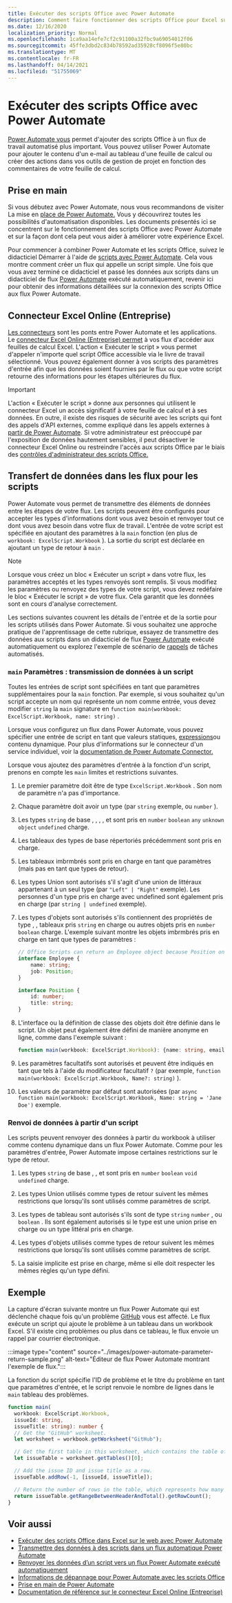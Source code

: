 ```yaml
---
title: Exécuter des scripts Office avec Power Automate
description: Comment faire fonctionner des scripts Office pour Excel sur le web avec un flux de travail Power Automate.
ms.date: 12/16/2020
localization_priority: Normal
ms.openlocfilehash: 1ca9aa14efe7cf2c91100a32fbc9a69054012f06
ms.sourcegitcommit: 45ffe3dbd2c834b78592ad35928cf8096f5e80bc
ms.translationtype: MT
ms.contentlocale: fr-FR
ms.lasthandoff: 04/14/2021
ms.locfileid: "51755069"
---
```

# <a name="run-office-scripts-with-power-automate"></a>Exécuter des scripts Office avec Power Automate

[Power Automate vous](https://flow.microsoft.com) permet d'ajouter des scripts Office à un flux de travail automatisé plus important. Vous pouvez utiliser Power Automate pour ajouter le contenu d'un e-mail au tableau d'une feuille de calcul ou créer des actions dans vos outils de gestion de projet en fonction des commentaires de votre feuille de calcul.

## <a name="getting-started"></a>Prise en main

Si vous débutez avec Power Automate, nous vous recommandons de visiter La mise en [place de Power Automate.](/power-automate/getting-started) Vous y découvrirez toutes les possibilités d'automatisation disponibles. Les documents présentés ici se concentrent sur le fonctionnement des scripts Office avec Power Automate et sur la façon dont cela peut vous aider à améliorer votre expérience Excel.

Pour commencer à combiner Power Automate et les scripts Office, suivez le didacticiel Démarrer à l'aide de [scripts avec Power Automate](../tutorials/excel-power-automate-manual.md). Cela vous montre comment créer un flux qui appelle un script simple. Une fois que vous avez terminé ce didacticiel et passé les données aux scripts dans un didacticiel de flux [Power Automate](../tutorials/excel-power-automate-trigger.md) exécuté automatiquement, revenir ici pour obtenir des informations détaillées sur la connexion des scripts Office aux flux Power Automate.

## <a name="excel-online-business-connector"></a>Connecteur Excel Online (Entreprise)

[Les connecteurs](/connectors/connectors) sont les ponts entre Power Automate et les applications. Le [connecteur Excel Online (Entreprise) permet](/connectors/excelonlinebusiness) à vos flux d'accéder aux feuilles de calcul Excel. L'action « Exécuter le script » vous permet d'appeler n'importe quel script Office accessible via le livre de travail sélectionné. Vous pouvez également donner à vos scripts des paramètres d'entrée afin que les données soient fournies par le flux ou que votre script retourne des informations pour les étapes ultérieures du flux.

> [!IMPORTANT]
> L'action « Exécuter le script » donne aux personnes qui utilisent le connecteur Excel un accès significatif à votre feuille de calcul et à ses données. En outre, il existe des risques de sécurité avec les scripts qui font des appels d'API externes, comme expliqué dans les appels externes à [partir de Power Automate](external-calls.md). Si votre administrateur est préoccupé par l'exposition de données hautement sensibles, il peut désactiver le connecteur Excel Online ou restreindre l'accès aux scripts Office par le biais des [contrôles d'administrateur des scripts Office.](/microsoft-365/admin/manage/manage-office-scripts-settings)

## <a name="data-transfer-in-flows-for-scripts"></a>Transfert de données dans les flux pour les scripts

Power Automate vous permet de transmettre des éléments de données entre les étapes de votre flux. Les scripts peuvent être configurés pour accepter les types d'informations dont vous avez besoin et renvoyer tout ce dont vous avez besoin dans votre flux de travail. L'entrée de votre script est spécifiée en ajoutant des paramètres à la `main` fonction (en plus de `workbook: ExcelScript.Workbook` ). La sortie du script est déclarée en ajoutant un type de retour à `main` .

> [!NOTE]
> Lorsque vous créez un bloc « Exécuter un script » dans votre flux, les paramètres acceptés et les types renvoyés sont remplis. Si vous modifiez les paramètres ou renvoyez des types de votre script, vous devez redéfaire le bloc « Exécuter le script » de votre flux. Cela garantit que les données sont en cours d'analyse correctement.

Les sections suivantes couvrent les détails de l'entrée et de la sortie pour les scripts utilisés dans Power Automate. Si vous souhaitez une approche pratique de l'apprentissage de cette rubrique, essayez de transmettre des données aux scripts dans un didacticiel de flux [Power Automate](../tutorials/excel-power-automate-trigger.md) exécuté automatiquement ou explorez l'exemple de scénario de [rappels](../resources/scenarios/task-reminders.md) de tâches automatisés.

### <a name="main-parameters-passing-data-to-a-script"></a>`main` Paramètres : transmission de données à un script

Toutes les entrées de script sont spécifiées en tant que paramètres supplémentaires pour la `main` fonction. Par exemple, si vous souhaitez qu'un script accepte un nom qui représente un nom comme entrée, vous devez modifier `string` la `main` signature en `function main(workbook: ExcelScript.Workbook, name: string)` .

Lorsque vous configurez un flux dans Power Automate, vous pouvez spécifier une entrée de script en tant que valeurs statiques, [expressions](/power-automate/use-expressions-in-conditions)ou contenu dynamique. Pour plus d'informations sur le connecteur d'un service individuel, voir la [documentation de Power Automate Connector.](/connectors/)

Lorsque vous ajoutez des paramètres d'entrée à la fonction d'un script, prenons en compte les `main` limites et restrictions suivantes.

1. Le premier paramètre doit être de type `ExcelScript.Workbook` . Son nom de paramètre n'a pas d'importance.

2. Chaque paramètre doit avoir un type (par `string` exemple, ou `number` ).

3. Les types `string` de base , , , , et sont pris en `number` `boolean` `any` `unknown` `object` `undefined` charge.

4. Les tableaux des types de base répertoriés précédemment sont pris en charge.

5. Les tableaux imbrmbrés sont pris en charge en tant que paramètres (mais pas en tant que types de retour).

6. Les types Union sont autorisés s'il s'agit d'une union de littéraux appartenant à un seul type (par `"Left" | "Right"` exemple). Les personnes d'un type pris en charge avec undefined sont également pris en charge (par `string | undefined` exemple).

7. Les types d'objets sont autorisés s'ils contiennent des propriétés de type , , tableaux pris `string` en charge ou autres objets pris en `number` `boolean` charge. L'exemple suivant montre les objets imbrmbrés pris en charge en tant que types de paramètres :

    ```TypeScript
    // Office Scripts can return an Employee object because Position only contains strings and numbers.
    interface Employee {
        name: string;
        job: Position;
    }

    interface Position {
        id: number;
        title: string;
    }
    ```

8. L'interface ou la définition de classe des objets doit être définie dans le script. Un objet peut également être défini de manière anonyme en ligne, comme dans l'exemple suivant :

    ```TypeScript
    function main(workbook: ExcelScript.Workbook): {name: string, email: string}
    ```

9. Les paramètres facultatifs sont autorisés et peuvent être indiqués en tant que tels à l'aide du modificateur facultatif `?` (par exemple, `function main(workbook: ExcelScript.Workbook, Name?: string)` ).

10. Les valeurs de paramètre par défaut sont autorisées (par `async function main(workbook: ExcelScript.Workbook, Name: string = 'Jane Doe')` exemple.

### <a name="returning-data-from-a-script"></a>Renvoi de données à partir d'un script

Les scripts peuvent renvoyer des données à partir du workbook à utiliser comme contenu dynamique dans un flux Power Automate. Comme pour les paramètres d'entrée, Power Automate impose certaines restrictions sur le type de retour.

1. Les types `string` de base , , et sont pris en `number` `boolean` `void` `undefined` charge.

2. Les types Union utilisés comme types de retour suivent les mêmes restrictions que lorsqu'ils sont utilisés comme paramètres de script.

3. Les types de tableau sont autorisés s'ils sont de type `string` `number` , ou `boolean` . Ils sont également autorisés si le type est une union prise en charge ou un type littéral pris en charge.

4. Les types d'objets utilisés comme types de retour suivent les mêmes restrictions que lorsqu'ils sont utilisés comme paramètres de script.

5. La saisie implicite est prise en charge, même si elle doit respecter les mêmes règles qu'un type défini.

## <a name="example"></a>Exemple

La capture d'écran suivante montre un flux Power Automate qui est déclenché chaque fois qu'un problème [GitHub](https://github.com/) vous est affecté. Le flux exécute un script qui ajoute le problème à un tableau dans un workbook Excel. S'il existe cinq problèmes ou plus dans ce tableau, le flux envoie un rappel par courrier électronique.

:::image type="content" source="../images/power-automate-parameter-return-sample.png" alt-text="Éditeur de flux Power Automate montrant l'exemple de flux.":::

La fonction du script spécifie l'ID de problème et le titre du problème en tant que paramètres d'entrée, et le script renvoie le nombre de lignes dans le `main` tableau des problèmes.

```TypeScript
function main(
  workbook: ExcelScript.Workbook,
  issueId: string,
  issueTitle: string): number {
  // Get the "GitHub" worksheet.
  let worksheet = workbook.getWorksheet("GitHub");

  // Get the first table in this worksheet, which contains the table of GitHub issues.
  let issueTable = worksheet.getTables()[0];

  // Add the issue ID and issue title as a row.
  issueTable.addRow(-1, [issueId, issueTitle]);

  // Return the number of rows in the table, which represents how many issues are assigned to this user.
  return issueTable.getRangeBetweenHeaderAndTotal().getRowCount();
}
```

## <a name="see-also"></a>Voir aussi

- [Exécuter des scripts Office dans Excel sur le web avec Power Automate](../tutorials/excel-power-automate-manual.md)
- [Transmettre des données à des scripts dans un flux automatique Power Automate](../tutorials/excel-power-automate-trigger.md)
- [Renvoyer les données d’un script vers un flux Power Automate exécuté automatiquement](../tutorials/excel-power-automate-returns.md)
- [Informations de dépannage pour Power Automate avec les scripts Office](../testing/power-automate-troubleshooting.md)
- [Prise en main de Power Automate](/power-automate/getting-started)
- [Documentation de référence sur le connecteur Excel Online (Entreprise)](/connectors/excelonlinebusiness/)
